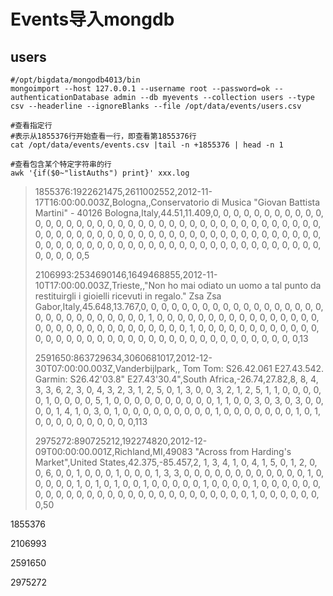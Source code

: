 

# Events导入mongdb

## users

```shell
#/opt/bigdata/mongodb4013/bin
mongoimport --host 127.0.0.1 --username root --password=ok --authenticationDatabase admin --db myevents --collection users --type csv --headerline --ignoreBlanks --file /opt/data/events/users.csv

```

```shell
#查看指定行
#表示从1855376行开始查看一行，即查看第1855376行
cat /opt/data/events/events.csv |tail -n +1855376 | head -n 1

#查看包含某个特定字符串的行
awk '{if($0~"listAuths") print}' xxx.log
```

> 1855376:1922621475,2611002552,2012-11-17T16:00:00.003Z,Bologna,,Conservatorio di Musica "Giovan Battista Martini" -  40126 Bologna,Italy,44.51,11.409,0, 0, 0, 0, 0, 0, 0, 0, 0, 0, 0, 0, 0, 0, 0, 0, 0, 0, 0, 0, 0, 0, 0, 0, 0, 0, 0, 0, 0, 0, 0, 0, 0, 0, 0, 0, 0, 0, 0, 0, 0, 0, 0, 0, 0, 0, 0, 0, 0, 0, 0, 0, 0, 0, 0, 0, 0, 0, 0, 0, 0, 0, 0, 0, 0, 0, 0, 0, 0, 0, 0, 0, 0, 0, 0, 0, 0, 0, 0, 0, 0, 0, 0, 0, 0, 0, 0, 0, 0, 0, 0, 0, 0, 0, 0, 0, 0, 0, 0, 0,5
>
>  
>
> 2106993:2534690146,1649468855,2012-11-10T17:00:00.003Z,Trieste,,"Non ho mai odiato un uomo a tal punto da restituirgli i gioielli ricevuti in regalo." Zsa Zsa Gabor,Italy,45.648,13.767,0, 0, 0, 0, 0, 0, 0, 0, 0, 0, 0, 0, 0, 0, 0, 0, 0, 0, 0, 0, 0, 0, 0, 0, 0, 0, 0, 0, 0, 1, 0, 0, 0, 0, 0, 0, 0, 0, 0, 0, 0, 0, 0, 0, 0, 0, 0, 0, 0, 0, 0, 0, 0, 0, 0, 0, 0, 0, 0, 0, 0, 1, 0, 0, 0, 0, 0, 0, 0, 0, 0, 0, 0, 0, 0, 0, 0, 0, 0, 0, 0, 0, 0, 0, 0, 0, 0, 0, 0, 0, 0, 0, 0, 0, 0, 0, 0, 0, 0, 0,13
>
>  
>
> 2591650:863729634,3060681017,2012-12-30T07:00:00.003Z,Vanderbijlpark,,      Tom Tom: S26.42.061 E27.43.542.      Garmin:  S26.42'03.8" E27.43'30.4",South Africa,-26.74,27.82,8, 8, 4, 3, 3, 6, 2, 3, 0, 4, 3, 2, 3, 1, 2, 5, 0, 1, 3, 0, 0, 3, 2, 1, 2, 5, 1, 1, 0, 0, 0, 0, 0, 1, 0, 0, 0, 0, 5, 1, 0, 0, 0, 0, 0, 0, 0, 0, 0, 0, 1, 1, 0, 0, 3, 0, 3, 0, 3, 0, 0, 0, 0, 1, 4, 1, 0, 3, 0, 1, 0, 0, 0, 0, 0, 0, 0, 0, 0, 1, 0, 0, 0, 0, 0, 0, 0, 1, 0, 1, 0, 0, 0, 0, 0, 0, 0, 0, 0, 0,113
>
>  
>
> 2975272:890725212,192274820,2012-12-09T00:00:00.001Z,Richland,MI,49083 "Across from Harding's Market",United States,42.375,-85.457,2, 1, 3, 4, 1, 0, 4, 1, 5, 0, 1, 2, 0, 0, 6, 0, 0, 1, 0, 0, 0, 1, 0, 0, 0, 1, 3, 3, 0, 0, 0, 0, 0, 0, 0, 0, 0, 0, 0, 0, 1, 0, 0, 0, 0, 0, 1, 0, 1, 0, 1, 0, 0, 1, 0, 0, 0, 0, 0, 1, 0, 0, 0, 0, 1, 0, 0, 0, 0, 0, 0, 0, 0, 0, 0, 0, 0, 0, 0, 0, 0, 0, 0, 0, 0, 0, 0, 0, 0, 0, 0, 0, 1, 0, 0, 0, 0, 0, 0, 0,50

1855376

2106993

2591650

2975272

